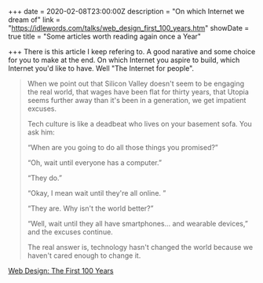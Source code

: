 +++
date = 2020-02-08T23:00:00Z
description = "On which Internet we dream of"
link = "https://idlewords.com/talks/web_design_first_100_years.htm"
showDate = true
title = "Some articles worth reading again once a Year"

+++
There is this article I keep refering to. A good narative and some choice for you to make at the end. On which Internet you aspire to build, which Internet you'd like to have. Well "The Internet for people".

> When we point out that Silicon Valley doesn't seem to be engaging the real world, that wages have been flat for thirty years, that Utopia seems further away than it's been in a generation, we get impatient excuses.
>
> Tech culture is like a deadbeat who lives on your basement sofa. You ask him:
>
> “When are you going to do all those things you promised?”
>
> “Oh, wait until everyone has a computer.”
>
> “They do.”
>
> “Okay, I mean wait until they're all online. ”
>
> “They are. Why isn't the world better?”
>
> “Well, wait until they all have smartphones... and wearable devices,” and the excuses continue.
>
> The real answer is, technology hasn't changed the world because we haven't cared enough to change it.

[Web Design: The First 100 Years](https://idlewords.com/talks/web_design_first_100_years.htm)